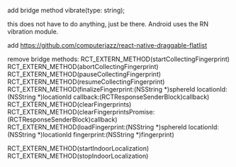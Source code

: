 add bridge method vibrate(type: string);

this does not have to do anything, just be there. Android uses the RN vibration module.

add https://github.com/computerjazz/react-native-draggable-flatlist

remove bridge methods:
RCT_EXTERN_METHOD(startCollectingFingerprint)
RCT_EXTERN_METHOD(abortCollectingFingerprint)
RCT_EXTERN_METHOD(pauseCollectingFingerprint)
RCT_EXTERN_METHOD(resumeCollectingFingerprint)
RCT_EXTERN_METHOD(finalizeFingerprint:(NSString *)sphereId locationId:(NSString *)locationId callback:(RCTResponseSenderBlock)callback)
RCT_EXTERN_METHOD(clearFingerprints)
RCT_EXTERN_METHOD(clearFingerprintsPromise:(RCTResponseSenderBlock)callback)
RCT_EXTERN_METHOD(loadFingerprint:(NSString *)sphereId locationId:(NSString *)locationId fingerprint:(NSString *)fingerprint)

RCT_EXTERN_METHOD(startIndoorLocalization)
RCT_EXTERN_METHOD(stopIndoorLocalization)